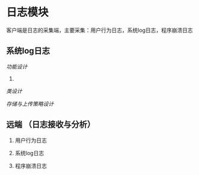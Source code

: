 # 日志模块

客户端是日志的采集端，主要采集：用户行为日志，系统log日志，程序崩溃日志

## 系统log日志

*功能设计*

1. 


*类设计*


*存储与上传策略设计*

## 

## 远端 （日志接收与分析）



1. 用户行为日志


2. 系统log日志


3. 程序崩溃日志